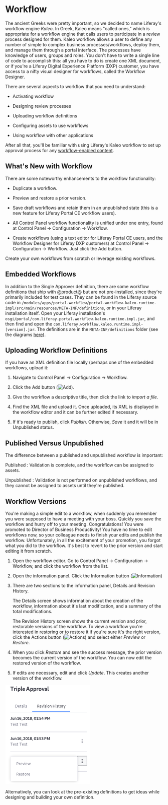 # Workflow [](id=workflow)

The ancient Greeks were pretty important, so we decided to name Liferay's
workflow engine *Kaleo*. In Greek, Kaleo means "called ones," which is
appropriate for a workflow engine that calls users to participate in a review
process designed for them. Kaleo workflow allows a user to define any number of
simple to complex business processes/workflows, deploy them, and manage them
through a portal interface. The processes have knowledge of users, groups and
roles. You don't have to write a single line of code to accomplish this: all
you have to do is create one XML document, or if you're a Liferay Digital
Experience Platform (DXP) customer, you have access to a nifty visual designer
for workflows, called the Workflow Designer. 

There are several aspects to workflow that you need to understand: 

- Activating workflow

- Designing review processes

- Uploading workflow definitions

- Configuring assets to use workflows

- Using workflow with other applications

After all that, you'll be familiar with using Liferay's Kaleo workflow to
set up approval process for any 
[workflow-enabled content](/discover/portal/-/knowledge_base/7-1/activating-workflow).

## What's New with Workflow [](id=whats-new-with-workflow)

There are some noteworthy enhancements to the workflow functionality:

- Duplicate a workflow.

- Preview and restore a prior version.

- Save draft workflows and retain them in an unpublished state (this is a new
    feature for Liferay Portal CE workflow users).

- All Control Panel workflow functionality is unified under one entry, found at
    Control Panel &rarr; Configuration &rarr; Workflow.

- Create workflows (using a text editor for Liferay Portal CE users, and the Workflow
    Designer for Liferay DXP customers) at Control Panel &rarr; Configuration
    &rarr; Workflow. Just click the Add button.

Create your own workflows from scratch or leverage existing workflows.

## Embedded Workflows [](id=embedded-workflows)

In addition to the Single Approver definition, there are some workflow
definitions that ship with @product@ but are not pre-installed, since they're
primarily included for test cases. They can be found in the Liferay source code
in
`/modules/apps/portal-workflow/portal-workflow-kaleo-runtime-impl/src/main/resources/META-INF/definitions`,
or in your Liferay installation itself. Open your Liferay installation's
`osgi/portal/com.liferay.portal.workflow.kaleo.runtime.impl.jar`, and then find and open
the `com.liferay.workflow.kaleo.runtime.impl-[version].jar`. The definitions are
in the `META-INF/definitions` folder (see the diagrams
[here](/develop/tutorials/-/knowledge_base/6-2/designing-a-kaleo-workflow-definition)).

## Uploading Workflow Definitions [](id=uploading-workflow-definitions)

If you have an XML definition file locally (perhaps one of the embedded
workflows, upload it:

1.  Navigate to Control Panel &rarr; Configuration &rarr; Workflow.

2.  Click the Add button (![Add](../../images/icon-add.png)).

3.  Give the workflow a descriptive title, then click the link to _import a
    file_. 
4.  Find the XML file and upload it. Once uploaded, its XML is displayed in the
    workflow editor and it can be further edited if necessary.
5.  If it's ready to publish, click *Publish*. Otherwise, *Save* it and it will
    be in Unpublished status.

## Published Versus Unpublished [](id=published-versus-unpublished)

The difference between a published and unpublished workflow is important:

Published
: Validation is complete, and the workflow can be assigned to assets.

Unpublished
: Validation is not performed on unpublished workflows, and they cannot be
assigned to assets until they're published.

## Workflow Versions [](id=workflow-versions)

You're making a simple edit to a workflow, when suddenly you remember you were
supposed to have a meeting with your boss. Quickly you save the workflow and
hurry off to your meeting. Congratulations! You were promoted to Director of
Business Productivity! You have no time to edit workflows now, so your colleague
needs to finish your edits and publish the workflow. Unfortunately, in all the
excitement of your promotion, you forgot what you did to the workflow. It's best
to revert to the prior version and start editing it from scratch.

1.  Open the workflow editor. Go to Control Panel &rarr; Configuration
    &rarr; Workflow, and click the workflow from the list.

2.  Open the information panel. Click the Information button
    (![Information](../../images/icon-information.png))

3.  There are two sections to the information panel, Details and Revision
    History.

    The Details screen shows information about the creation of the workflow,
    information about it's last modification, and a summary of the total
    modifications.

    The Revision History screen shows the current version and prior, restorable
    versions of the workflow. To view a workflow you're interested in
    restoring or to restore it if you're sure it's the right version, click the
    Actions button (![Actions](../../images/icon-actions.png)) and select
    either *Preview* or *Restore*.

4.  When you click *Restore* and see the success message, the prior version
    becomes the current version of the workflow. You can now edit the restored
    version of the workflow. 

5.  If edits are necessary, edit and click *Update*. This creates another
    version of the workflow.

![Figure 1: View and restore prior versions of a workflow.](../../images/workflow-revisions.png)

Alternatively, you can look at the pre-existing definitions to get ideas while
designing and building your own definition. 

<!-- Do you need a real life example to convince you that workflow is
important? Grab a cup of coffee and settle in. Story about ancient Greek
philosophers (web sites) competing rhetorically for followers and financial
supporters (users, customers, advertisers). One of them runs his arguments by
another philosopher for review, and finds his way to fame (single approver
workflow). The other does not, and is forgotten to history. Names: Phlegmaticus
and Sanguineus -->
